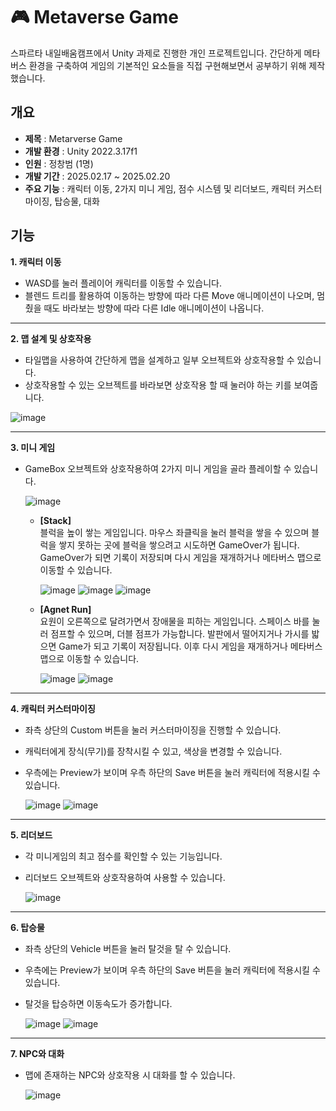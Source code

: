 # 🎮 Metaverse Game

스파르타 내일배움캠프에서 Unity 과제로 진행한 개인 프로젝트입니다. 간단하게 메타버스 환경을 구축하여 게임의 기본적인 요소들을 직접 구현해보면서 공부하기 위해 제작했습니다. 

## 개요 

* **제목** : Metarverse Game
* **개발 환경** : Unity 2022.3.17f1
* **인원** : 정창범 (1명)
* **개발 기간** : 2025.02.17 ~ 2025.02.20
* **주요 기능** : 캐릭터 이동, 2가지 미니 게임, 점수 시스템 및 리더보드, 캐릭터 커스터마이징, 탑승물, 대화

## 기능

**1. 캐릭터 이동**  
* WASD를 눌러 플레이어 캐릭터를 이동할 수 있습니다.
* 블렌드 트리를 활용하여 이동하는 방향에 따라 다른 Move 애니메이션이 나오며, 멈췄을 때도 바라보는 방향에 따라 다른 Idle 애니메이션이 나옵니다.

---

**2. 맵 설계 및 상호작용**
* 타일맵을 사용하여 간단하게 맵을 설계하고 일부 오브젝트와 상호작용할 수 있습니다.
* 상호작용할 수 있는 오브젝트를 바라보면 상호작용 할 때 눌러야 하는 키를 보여줍니다.
  
![image](https://github.com/user-attachments/assets/aeb6fb71-506a-418a-8f2f-e5654cc03a47)

---

**3. 미니 게임**
* GameBox 오브젝트와 상호작용하여 2가지 미니 게임을 골라 플레이할 수 있습니다.
    
  ![image](https://github.com/user-attachments/assets/b7149357-8d54-4f16-a270-6384d28442ba)

  * **[Stack]**  
  블럭을 높이 쌓는 게임입니다. 마우스 좌클릭을 눌러 블럭을 쌓을 수 있으며 블럭을 쌓지 못하는 곳에 블럭을 쌓으려고 시도하면 GameOver가 됩니다. GameOver가 되면 기록이 저장되며 다시 게임을 재개하거나 메타버스 맵으로 이동할 수 있습니다.
    
    ![image](https://github.com/user-attachments/assets/75d5de74-285e-428d-b206-9ea272f92931)  ![image](https://github.com/user-attachments/assets/457c0418-a413-4bf2-987f-7ce4952d9f26)  ![image](https://github.com/user-attachments/assets/f34f1576-29aa-44b9-95db-802a581c80d6)

  * **[Agnet Run]**  
  요원이 오른쪽으로 달려가면서 장애물을 피하는 게임입니다. 스페이스 바를 눌러 점프할 수 있으며, 더블 점프가 가능합니다. 발판에서 떨어지거나 가시를 밟으면 Game가 되고 기록이 저장됩니다. 이후 다시 게임을 재개하거나 메타버스 맵으로 이동할 수 있습니다.

    ![image](https://github.com/user-attachments/assets/2aef7b07-0c28-4763-8b9c-00b68d15d818)  ![image](https://github.com/user-attachments/assets/3694ebf6-74ef-42ca-a4c4-e18d0e459b06)

---

**4. 캐릭터 커스터마이징**
* 좌측 상단의 Custom 버튼을 눌러 커스터마이징을 진행할 수 있습니다.
* 캐릭터에게 장식(무기)를 장착시킬 수 있고, 색상을 변경할 수 있습니다.
* 우측에는 Preview가 보이며 우측 하단의 Save 버튼을 눌러 캐릭터에 적용시킬 수 있습니다.

  ![image](https://github.com/user-attachments/assets/27d70bb9-20aa-4cce-8498-8c927db06fb1)  ![image](https://github.com/user-attachments/assets/dd9ee6d4-b4eb-4918-a621-a07444c2339e)


---

**5. 리더보드**
* 각 미니게임의 최고 점수를 확인할 수 있는 기능입니다.
* 리더보드 오브젝트와 상호작용하여 사용할 수 있습니다.
  
  ![image](https://github.com/user-attachments/assets/6a19ef06-80ee-46b9-99c6-32386fc74f4a)

---

**6. 탑승물**
* 좌측 상단의 Vehicle 버튼을 눌러 탈것을 탈 수 있습니다.
* 우측에는 Preview가 보이며 우측 하단의 Save 버튼을 눌러 캐릭터에 적용시킬 수 있습니다.
* 탈것을 탑승하면 이동속도가 증가합니다.

  ![image](https://github.com/user-attachments/assets/c46f2273-fabd-4d54-997e-86c383975154)  ![image](https://github.com/user-attachments/assets/8dd140e3-25ef-44ed-84d2-94dfee6acbd7)

---

**7. NPC와 대화**
* 맵에 존재하는 NPC와 상호작용 시 대화를 할 수 있습니다.
  
  ![image](https://github.com/user-attachments/assets/b094b8a3-b23e-4376-b3ad-a0f55d5cecd9)





